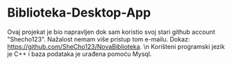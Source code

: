 # Biblioteka-Desktop-App
Ovaj projekat je bio napravljen dok sam koristio svoj stari github account "Shecho123". Nažalost nemam više pristup tom e-mailu.
Dokaz: https://github.com/SheCho123/NovaBiblioteka. \n
Korišteni programski jezik je C++ i baza podataka je urađena pomoću Mysql.
